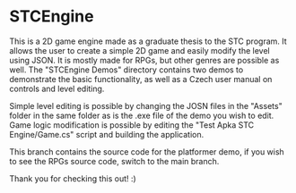 # STCEngine
This is a 2D game engine made as a graduate thesis to the STC program. It allows the user to create a simple 2D game and easily modify the level using JSON. It is mostly made for RPGs, but other genres are possible as well.
The "STCEngine Demos" directory contains two demos to demonstrate the basic functionality, as well as a Czech user manual on controls and level editing.

Simple level editing is possible by changing the JOSN files in the "Assets" folder in the same folder as is the .exe file of the demo you wish to edit.
Game logic modification is possible by editing the "Test Apka STC Engine/Game.cs" script and building the application.

This branch contains the source code for the platformer demo, if you wish to see the RPGs source code, switch to the main branch.

Thank you for checking this out! :)
